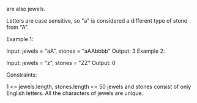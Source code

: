 are also jewels.

Letters are case sensitive, so "a" is considered a different type of stone from "A".

 

Example 1:

Input: jewels = "aA", stones = "aAAbbbb"
Output: 3
Example 2:

Input: jewels = "z", stones = "ZZ"
Output: 0
 

Constraints:

1 <= jewels.length, stones.length <= 50
jewels and stones consist of only English letters.
All the characters of jewels are unique.
